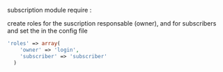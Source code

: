 subscription module require :

create roles for the suscription responsable (owner), and for subscribers and set the in the config file

``` php
'roles' => array(
    'owner' => 'login',                                                                                                                              
    'subscriber' => 'subscriber'
  )
```